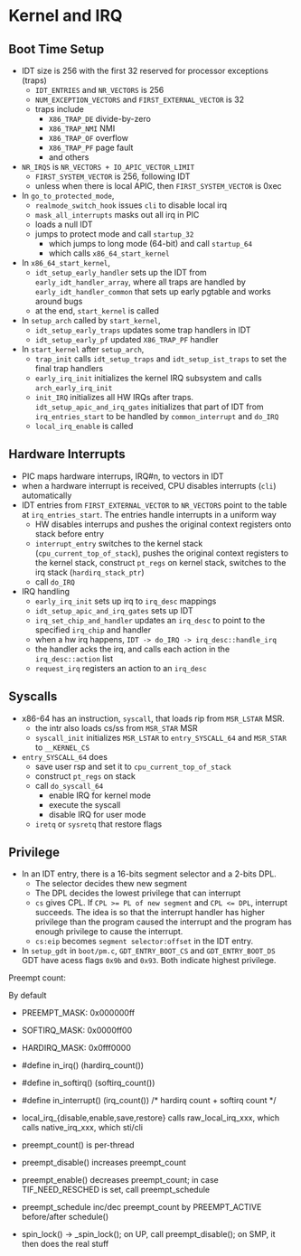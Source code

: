 Kernel and IRQ
==============

## Boot Time Setup

- IDT size is 256 with the first 32 reserved for processor exceptions (traps)
  - `IDT_ENTRIES` and `NR_VECTORS` is 256
  - `NUM_EXCEPTION_VECTORS` and `FIRST_EXTERNAL_VECTOR` is 32
  - traps include
    - `X86_TRAP_DE` divide-by-zero
    - `X86_TRAP_NMI` NMI
    - `X86_TRAP_OF` overflow
    - `X86_TRAP_PF` page fault
    - and others
- `NR_IRQS` is `NR_VECTORS + IO_APIC_VECTOR_LIMIT`
  - `FIRST_SYSTEM_VECTOR` is 256, following IDT
  - unless when there is local APIC, then `FIRST_SYSTEM_VECTOR` is 0xec
- In `go_to_protected_mode`,
  - `realmode_switch_hook` issues `cli` to disable local irq
  - `mask_all_interrupts` masks out all irq in PIC
  - loads a null IDT
  - jumps to protect mode and call `startup_32`
    - which jumps to long mode (64-bit) and call `startup_64`
    - which calls `x86_64_start_kernel`
- In `x86_64_start_kernel`,
  - `idt_setup_early_handler` sets up the IDT from `early_idt_handler_array`,
    where all traps are handled by `early_idt_handler_common` that sets
    up early pgtable and works around bugs
  - at the end, `start_kernel` is called
- In `setup_arch` called by `start_kernel`,
  - `idt_setup_early_traps` updates some trap handlers in IDT
  - `idt_setup_early_pf` updated `X86_TRAP_PF` handler
- In `start_kernel` after `setup_arch`,
  - `trap_init` calls `idt_setup_traps` and `idt_setup_ist_traps` to set the
    final trap handlers
  - `early_irq_init` initializes the kernel IRQ subsystem and calls
    `arch_early_irq_init`
  - `init_IRQ` initializes all HW IRQs after traps.
    `idt_setup_apic_and_irq_gates` initializes that part of IDT from
    `irq_entries_start` to be handled by `common_interrupt` and `do_IRQ`
  - `local_irq_enable` is called

## Hardware Interrupts

- PIC maps hardware interrups, IRQ#n, to vectors in IDT 
- when a hardware interrupt is received, CPU disables interrupts (`cli`)
  automatically
- IDT entries from `FIRST_EXTERNAL_VECTOR` to `NR_VECTORS` point to the table
  at `irq_entries_start`.  The entries handle interrupts in a uniform way
  - HW disables interrups and pushes the original context registers onto stack
    before entry
  - `interrupt_entry` switches to the kernel stack
    (`cpu_current_top_of_stack`), pushes the original context registers to the
    kernel stack, construct `pt_regs` on kernel stack, switches to the irq
    stack (`hardirq_stack_ptr`)
  - call `do_IRQ`
- IRQ handling
  - `early_irq_init` sets up irq to `irq_desc` mappings
  - `idt_setup_apic_and_irq_gates` sets up IDT
  - `irq_set_chip_and_handler` updates an `irq_desc` to point to the specified
    `irq_chip` and handler
  - when a hw irq happens, `IDT -> do_IRQ -> irq_desc::handle_irq`
  - the handler acks the irq, and calls each action in the `irq_desc::action`
    list
  - `request_irq` registers an action to an `irq_desc`

## Syscalls

- x86-64 has an instruction, `syscall`, that loads rip from `MSR_LSTAR` MSR.
  - the intr also loads cs/ss from `MSR_STAR` MSR
  - `syscall_init` initializes `MSR_LSTAR` to `entry_SYSCALL_64` and
    `MSR_STAR` to `__KERNEL_CS`
- `entry_SYSCALL_64` does
  - save user rsp and set it to `cpu_current_top_of_stack`
  - construct `pt_regs` on stack
  - call `do_syscall_64`
    - enable IRQ for kernel mode
    - execute the syscall
    - disable IRQ for user mode
  - `iretq` or `sysretq` that restore flags

## Privilege

* In an IDT entry, there is a 16-bits segment selector and a 2-bits DPL.
  * The selector decides thew new segment
  * The DPL decides the lowest privilege that can interrupt
  * `cs` gives CPL.  If `CPL >= PL of new segment` and `CPL <= DPL`, interrupt
    succeeds.  The idea is so that the interrupt handler has higher privilege
    than the program caused the interrupt and the program has enough privilege
    to cause the interrupt.
  * `cs:eip` becomes `segment selector:offset` in the IDT entry.
* In `setup_gdt` in `boot/pm.c`, `GDT_ENTRY_BOOT_CS` and `GDT_ENTRY_BOOT_DS`
  GDT have acess flags `0x9b` and `0x93`.  Both indicate highest privilege.

Preempt count:

By default
* PREEMPT_MASK: 0x000000ff
* SOFTIRQ_MASK: 0x0000ff00
* HARDIRQ_MASK: 0x0fff0000
* #define in_irq()		(hardirq_count())
* #define in_softirq()		(softirq_count())
* #define in_interrupt()	(irq_count()) /* hardirq count + softirq count */

* local_irq_{disable,enable,save,restore} calls raw_local_irq_xxx, which calls native_irq_xxx, which sti/cli

* preempt_count() is per-thread
* preempt_disable() increases preempt_count
* preempt_enable() decreases preempt_count; in case TIF_NEED_RESCHED is set, call preempt_schedule
* preempt_schedule inc/dec preempt_count by PREEMPT_ACTIVE before/after schedule()

* spin_lock() -> _spin_lock(); on UP, call preempt_disable(); on SMP, it then does the real stuff
